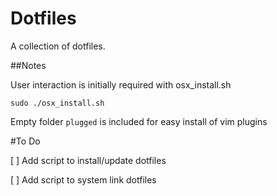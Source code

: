 # Dotfiles

A collection of dotfiles.


##Notes

User interaction is initially required with osx_install.sh

`sudo ./osx_install.sh`

Empty folder `plugged` is included for easy install of vim plugins

#To Do

[ ] Add script to install/update dotfiles

[ ] Add script to system link dotfiles
